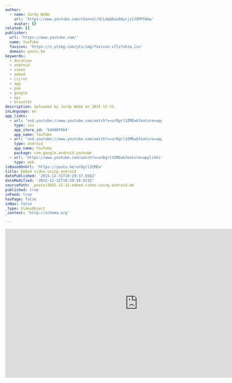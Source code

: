 ```yaml
---
author:
  - name: Jordy Webb
    url: 'https://www.youtube.com/channel/UCLdqQ6iw6Aycjz1JOPPIAbw'
    avatar: {}
related: []
publisher:
  url: 'https://www.youtube.com/'
  name: YouTube
  favicon: 'https://s.ytimg.com/yts/img/favicon-vflz7uhzw.ico'
  domain: youtu.be
keywords:
  - duration
  - android
  - views
  - embed
  - cicret
  - app
  - pok
  - google
  - api
  - bracelet
description: Uploaded by Jordy Webb on 2015-12-31.
inLanguage: en
app_links:
  - url: 'vnd.youtube://www.youtube.com/watch?v=urDgrl3ZMEw&feature=applinks'
    type: ios
    app_store_id: '544007664'
    app_name: YouTube
  - url: 'vnd.youtube://www.youtube.com/watch?v=urDgrl3ZMEw&feature=applinks'
    type: android
    app_name: YouTube
    package: com.google.android.youtube
  - url: 'https://www.youtube.com/watch?v=urDgrl3ZMEw&feature=applinks'
    type: web
isBasedOnUrl: 'https://youtu.be/urDgrl3ZMEw'
title: Embed video using android
datePublished: '2015-12-31T10:29:37.656Z'
dateModified: '2015-12-31T10:29:18.923Z'
sourcePath: _posts/2015-12-31-embed-video-using-android.md
published: true
inFeed: true
hasPage: false
inNav: false
_type: VideoObject
_context: 'http://schema.org'

---
```

<iframe src="https://cdn.embedly.com/widgets/media.html?src=https%3A%2F%2Fwww.youtube.com%2Fembed%2FurDgrl3ZMEw%3Ffeature%3Doembed&amp;url=https%3A%2F%2Fwww.youtube.com%2Fwatch%3Fv%3DurDgrl3ZMEw%26feature%3Dyoutu.be&amp;image=https%3A%2F%2Fi.ytimg.com%2Fvi%2FurDgrl3ZMEw%2Fhqdefault.jpg&amp;key=b7d04c9b404c499eba89ee7072e1c4f7&amp;type=text%2Fhtml&amp;schema=youtube" width="854" height="480" scrolling="no" frameborder="0" allowfullscreen="allowfullscreen" style=""></iframe>